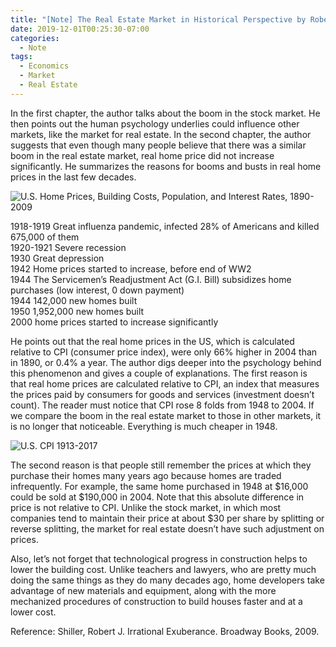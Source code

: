 ```yaml
---
title: "[Note] The Real Estate Market in Historical Perspective by Robert Shiller"
date: 2019-12-01T00:25:30-07:00
categories:
  - Note
tags:
  - Economics
  - Market
  - Real Estate
---
```

In the first chapter, the author talks about the boom in the stock market. He then points out the human psychology underlies could influence other markets, like the market for real estate. In the second chapter, the author suggests that even though many people believe that there was a similar boom in the real estate market, real home price did not increase significantly. He summarizes the reasons for booms and busts in real home prices in the last few decades.

![U.S. Home Prices, Building Costs, Population, and Interest Rates, 1890-2009](https://blogassetsstorage.blob.core.windows.net/images/us-home-prices-building-costs-population-and-interest-rates-1890-2009.png)

1918-1919 Great influenza pandemic, infected 28% of Americans and killed 675,000 of them<br/>
1920-1921 Severe recession<br/>
1930 Great depression<br/>
1942 Home prices started to increase, before end of WW2<br/>
1944 The Servicemen’s Readjustment Act (G.I. Bill) subsidizes home purchases (low interest, 0 down payment)<br/>
1944 142,000 new homes built<br/>
1950 1,952,000 new homes built<br/>
2000 home prices started to increase significantly<br/>

He points out that the real home prices in the US, which is calculated relative to CPI (consumer price index), were only 66% higher in 2004 than in 1890, or 0.4% a year. The author digs deeper into the psychology behind this phenomenon and gives a couple of explanations. 
The first reason is that real home prices are calculated relative to CPI, an index that measures the prices paid by consumers for goods and services (investment doesn’t count). The reader must notice that CPI rose 8 folds from 1948 to 2004. If we compare the boom in the real estate market to those in other markets, it is no longer that noticeable. Everything is much cheaper in 1948.

![U.S. CPI 1913-2017](https://blogassetsstorage.blob.core.windows.net/images/us-cpi-1913-2017.svg)

The second reason is that people still remember the prices at which they purchase their homes many years ago because homes are traded infrequently. For example, the same home purchased in 1948 at $16,000 could be sold at $190,000 in 2004. Note that this absolute difference in price is not relative to CPI. Unlike the stock market, in which most companies tend to maintain their price at about $30 per share by splitting or reverse splitting, the market for real estate doesn’t have such adjustment on prices. 

Also, let’s not forget that technological progress in construction helps to lower the building cost. Unlike teachers and lawyers, who are pretty much doing the same things as they do many decades ago, home developers take advantage of new materials and equipment, along with the more mechanized procedures of construction to build houses faster and at a lower cost. 


Reference:
Shiller, Robert J. Irrational Exuberance. Broadway Books, 2009.
